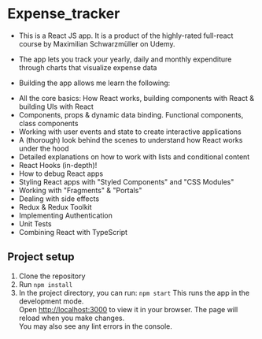 # Expense_tracker

- This is a React JS app. It is a product of the highly-rated full-react course by Maximilian Schwarzmüller on Udemy.

- The app lets you track your yearly, daily and monthly expenditure through charts that visualize expense data

- Building the app allows me learn the following:

* All the core basics: How React works, building components with React & building UIs with React
* Components, props & dynamic data binding. Functional components, class components
* Working with user events and state to create interactive applications
* A (thorough) look behind the scenes to understand how React works under the hood
* Detailed explanations on how to work with lists and conditional content
* React Hooks (in-depth)!
* How to debug React apps
* Styling React apps with "Styled Components" and "CSS Modules"
* Working with "Fragments" & "Portals"
* Dealing with side effects
* Redux & Redux Toolkit
* Implementing Authentication
* Unit Tests
* Combining React with TypeScript


## Project setup
1. Clone the repository
1. Run `npm install`
1. In the project directory, you can run:
`npm start`
This runs the app in the development mode.\
Open [http://localhost:3000](http://localhost:3000) to view it in your browser.
The page will reload when you make changes.\
You may also see any lint errors in the console.
